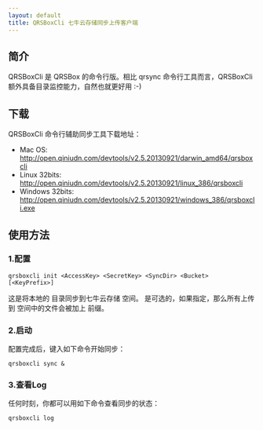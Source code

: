 ```yaml
---
layout: default
title: QRSBoxCli 七牛云存储同步上传客户端
---
```



## 简介

QRSBoxCli 是 QRSBox 的命令行版。相比 qrsync 命令行工具而言，QRSBoxCli 额外具备目录监控能力，自然也就更好用 :-)

## 下载

QRSBoxCli 命令行辅助同步工具下载地址：

- Mac OS: <http://open.qiniudn.com/devtools/v2.5.20130921/darwin_amd64/qrsboxcli>
- Linux 32bits: <http://open.qiniudn.com/devtools/v2.5.20130921/linux_386/qrsboxcli>
- Windows 32bits: <http://open.qiniudn.com/devtools/v2.5.20130921/windows_386/qrsboxcli.exe>

## 使用方法

### 1.配置

``` shell
qrsboxcli init <AccessKey> <SecretKey> <SyncDir> <Bucket> [<KeyPrefix>]
```

这是将本地的 <SyncDir> 目录同步到七牛云存储 <Bucket> 空间。<KeyPrefix> 是可选的，如果指定，那么所有上传到 <Bucket> 空间中的文件会被加上 <KeyPrefix> 前缀。

### 2.启动

配置完成后，键入如下命令开始同步：

``` shell
qrsboxcli sync &
```

### 3.查看Log

任何时刻，你都可以用如下命令查看同步的状态：

``` shell
qrsboxcli log
```

